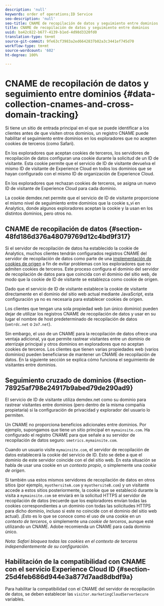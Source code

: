 ```yaml
---
description: 'null'
keywords: order of operations;ID Service
seo-description: 'null'
seo-title: CNAME de recopilación de datos y seguimiento entre dominios
title: CNAME de recopilación de datos y seguimiento entre dominios
uuid: ba42c822-b677-4139-b1ed-4d98d3320fd0
translation-type: tm+mt
source-git-commit: 9fe63cf3983a2ed6642837b02a3c3441ef745d70
workflow-type: tm+mt
source-wordcount: '602'
ht-degree: 100%

---
```



# CNAME de recopilación de datos y seguimiento entre dominios {#data-collection-cnames-and-cross-domain-tracking}

Si tiene un sitio de entrada principal en el que se puede identificar a los clientes antes de que visiten otros dominios, un registro CNAME puede habilitar el seguimiento entre dominios en los exploradores que no acepten cookies de terceros (como Safari).

En los exploradores que aceptan cookies de terceros, los servidores de recopilación de datos configuran una cookie durante la solicitud de un ID de visitante. Esta cookie permite que el servicio de ID de visitante devuelva el mismo ID de visitante de Experience Cloud en todos los dominios que se hayan configurado con el mismo ID de organización de Experience Cloud.

En los exploradores que rechazan cookies de terceros, se asigna un nuevo ID de visitante de Experience Cloud para cada dominio.

La cookie demdex.net permite que el servicio de ID de visitante proporcione el mismo nivel de seguimiento entre dominios que la cookie s_vi en Analytics, donde algunos exploradores aceptan la cookie y la usan en los distintos dominios, pero otros no.

## CNAME de recopilación de datos {#section-48fd186d376a48079769d12c4bd9f317}

Si el servidor de recopilación de datos ha establecido la cookie de Analytics, muchos clientes tendrán configurados registros CNAME del servidor de recopilación de datos como parte de una [implementación de cookies de origen](https://docs.adobe.com/content/help/es-ES/core-services/interface/ec-cookies/cookies-first-party.html) a fin de evitar problemas con los exploradores que no admiten cookies de terceros. Este proceso configura el dominio del servidor de recopilación de datos para que coincida con el dominio del sitio web, de modo que la cookie de ID de visitante se establezca como cookie de origen.

Dado que el servicio de ID de visitante establece la cookie de visitante directamente en el dominio del sitio web actual mediante JavaScript, esta configuración ya no es necesaria para establecer cookies de origen.

Los clientes que tengan una sola propiedad web (un único dominio) pueden dejar de utilizar los registros CNAME de recopilación de datos y usar en su lugar el nombre de host predeterminado de recopilación de datos (`omtrdc.net` o `2o7.net`).

Sin embargo, el uso de un CNAME para la recopilación de datos ofrece una ventaja adicional, ya que permite rastrear visitantes entre un dominio de aterrizaje principal y otros dominios en exploradores que no aceptan cookies de terceros. Los clientes que tienen varias propiedades web (varios dominios) pueden beneficiarse de mantener un CNAME de recopilación de datos. En la siguiente sección se explica cómo funciona el seguimiento de visitantes entre dominios.

## Seguimiento cruzado de dominios {#section-78925af798e24917b9abed79de290ad9}

El servicio de ID de visitante utiliza demdex.net como su dominio para rastrear visitantes entre dominios (pero dentro de la misma compañía propietaria) si la configuración de privacidad y explorador del usuario lo permiten.

Un CNAME no proporciona beneficios adicionales entre dominios. Por ejemplo, supongamos que tiene un sitio principal en `mymainsite.com`. Ha configurado el registro CNAME para que señale a su servidor de recopilación de datos seguro: `smetrics.mymainsite.com`.

Cuando un usuario visite `mymainsite.com`, el servidor de recopilación de datos establecerá la cookie del servicio de ID. Esto se debe a que el dominio de este servidor coincide con el del sitio web. En esta situación se habla de usar una cookie en un *contexto propio*, o simplemente una *cookie de origen*.

Si también usa estos mismos servidores de recopilación de datos en otros sitios (por ejemplo, `myothersiteA.com` y `myothersiteB.com`) y un visitante accede a estos sitios posteriormente, la cookie que se estableció durante la visita a `mymainsite.com` se enviará en la solicitud HTTPS al servidor de recopilación de datos (recuerde que los exploradores envían todas las cookies correspondientes a un dominio con todas las solicitudes HTTPS para dicho dominio, incluso si este no coincide con el dominio del sitio web actual). ¡Esto es lo que se conoce como el uso de una cookie en un *contexto de terceros*, o simplemente una *cookie de terceros*, aunque esté utilizando un CNAME. Adobe recomienda un CNAME para cada dominio único.

*Nota: Safari bloquea todas las cookies en el contexto de terceros independientemente de su configuración.*

## Habilitación de la compatibilidad con CNAME con el servicio Experience Cloud ID {#section-25d4feb686d944e3a877d7aad8dbdf9a}

Para habilitar la compatibilidad con el CNAME del servidor de recopilación de datos, se deben establecer las `visitor.marketingCloudServerSecure` variables.

